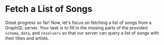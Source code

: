 # Fetch a List of Songs

Great progress so far! Now, let's focus on fetching a list of songs from a GraphQL server. Your task is to fill in the missing parts of the provided `schema`, `data`, and `resolvers` so that our server can query a list of songs with their titles and artists.